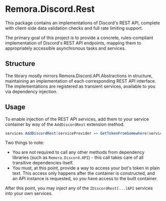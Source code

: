 Remora.Discord.Rest
===================

This package contains an implementations of Discord's REST API, complete with 
client-side data validation checks and full rate limiting support.

The primary goal of this project is to provide a concrete, rules-compliant 
implementation of Discord's REST API endpoints, mapping them to appropriately
accessible asynchronous tasks and services.

## Structure
The library mostly mirrors Remora.Discord.API.Abstractions in structure,
maintaining an implementation of each corresponding REST API interface. The 
implementations are registered as transient services, available to you via 
dependency injection.

## Usage
To enable injection of the REST API services, add them to your service container
by way of the `AddDiscordRest` extension method.

```c#
services.AddDiscordRest(serviceProvider => GetTokenFromSomewhere(serviceProvider));
```

Two things to note:
  * You are not required to call any other methods from dependency libraries
    (such as `Remora.Discord.API`) - this call takes care of all transitive
    dependencies itself.
  * You must, at this point, provide a way to access your bot's token in plain 
    text. This access only happens after the container is constructed, and an 
    API instance is requested, so you have access to the built container.

After this point, you may inject any of the `IDiscordRest[...]API` services into
your own services.

